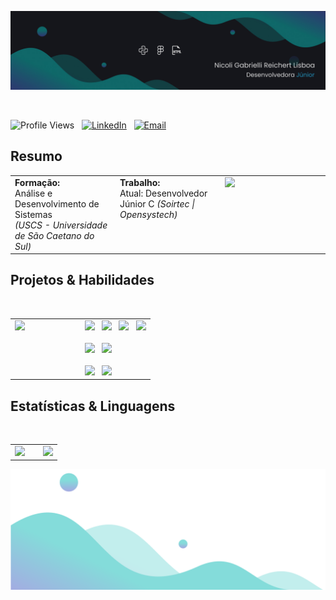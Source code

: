 
![Logo](src/img/banner.jpg)

<br>

![Profile Views](https://komarev.com/ghpvc/?username=lisboani&style=for-the-badge&color=4C53C6)&nbsp;&nbsp;
[![LinkedIn](https://img.shields.io/badge/-LinkedIn-288BBD?style=for-the-badge)](https://linkedin.com/in/seuusuario) &nbsp;
[![Email](https://img.shields.io/badge/-Email-0ABAB5?style=for-the-badge)](mailto:seu@email.com)

## Resumo

<table>
  <tr>
    <td valign="top" width="33.3%">
      <strong>Formação:</strong><br>
      Análise e Desenvolvimento de Sistemas <br>
      <em>(USCS - Universidade de São Caetano do Sul)</em>
    </td>
        <td valign="top" width="33.3%">
        <strong>Trabalho:</strong><br>
        Atual: Desenvolvedor Júnior C 
        <em>(Soirtec | Opensystech)</em>
    </td>
    </td>
        <td valign="top" width="33.3%">
        <a href="https://lisboani.github.io/"><img src="https://img.shields.io/badge/Portfolio-Visit-4C53C6?style=for-the-badge&logo=google-chrome&logoColor=white"></a>
    </td>
</table>

## Projetos & Habilidades

<br>

<table>
  <tr>
    <td valign="top" width="50%">
      <a href="https://github.com/LisboaNi/MindTechCare"><img src="https://github-readme-stats.vercel.app/api/pin/?username=LisboaNi&repo=mindtechcare"></a>
    </td>
    <td valign="top" width="50%">
      <img src="https://img.shields.io/badge/Python-4C53C6?style=for-the-badge&logo=python&logoColor=15161C&labelColor=d3d3d3">&nbsp;&nbsp;
      <img src="https://img.shields.io/badge/HTML5-4C53C6?style=for-the-badge&logo=html5&logoColor=15161C&labelColor=d3d3d3">&nbsp;&nbsp;
      <img src="https://img.shields.io/badge/CSS3-4169E1?style=for-the-badge&logo=css&logoColor=15161C&labelColor=d3d3d3">&nbsp;&nbsp;
      <img src="https://img.shields.io/badge/Django-4169E1?style=for-the-badge&logo=django&logoColor=15161C&labelColor=d3d3d3"><br><br>
      <img src="https://img.shields.io/badge/PostgreSQL-288BBD?style=for-the-badge&logo=postgresql&logoColor=15161C&labelColor=d3d3d3">&nbsp;&nbsp;
      <img src="https://img.shields.io/badge/MySQL-288BBD?style=for-the-badge&logo=mysql&logoColor=15161C&labelColor=d3d3d3"><br><br>
      <img src="https://img.shields.io/badge/DBeaver-0ABAB5?style=for-the-badge&logo=dbeaver&logoColor=15161C&labelColor=d3d3d3">&nbsp;&nbsp;
      <img src="https://img.shields.io/badge/Figma-0ABAB5?style=for-the-badge&logo=figma&logoColor=15161C&labelColor=d3d3d3">&nbsp;&nbsp;
    </td>
  </tr>
</table>

## Estatísticas & Linguagens 

<br>

<table>
  <tr>
    <td valign="top" width="60%">
      <img src="https://github-readme-stats.vercel.app/api?username=LisboaNi&hide=issues,contribs&show_icons=true&locale=pt-br" width="600">
    </td>
    <td valign="top" width="40%">
      <img src="https://github-readme-stats.vercel.app/api/top-langs/?username=LisboaNi&layout=compact&locale=pt-br" width="320">
    </td>
  </tr>
</table>

![SVG](src/img/D-F-1.svg)